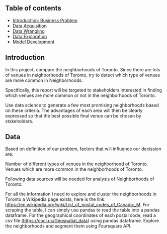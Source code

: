 ## Table of contents
* [Introduction: Business Problem](#introduction)
* [Data Acquisition](#Data_Acquisition)
* [Data Wrangling](#Data_Wrangling)
* [Data Exploration](#Data_Exploration)
* [Model Development](#Model_Development)

## Introduction
In this project, compare the neighborhoods of Toronto. Since there are lots of venues in neighborhoods of Toronto, try to detect which type of venues are more common in Neighborhoods.

Specifically, this report will be targeted to stakeholders interested in finding which venues are more common or not in the neighborhoods of Toronto.

Use data science to generate a few most promising neighborhoods based on these criteria. The advantages of each area will then be clearly expressed so that the best possible final venue can be chosen by stakeholders.

## Data
Based on definition of our problem, factors that will influence our decission are:

Number of different types of venues in the neighborhood of Toronto.
Venues which are more common in the neighborhoods of Toronto.

Following data sources will be needed for analysis of Neighborhoods of Toronto:

For all the information I need to explore and cluster the neighborhoods in Toronto a Wikipedia page exists, here is the link: https://en.wikipedia.org/wiki/List_of_postal_codes_of_Canada:_M.
For scraping the table, I can simply use pandas to read the table into a pandas dataframe.
For the geographical coordinates of each postal code, read a csv file (https://cocl.us/Geospatial_data) using pandas dataframe.
Explore the neighborhoods and segment them using Foursquare API.
